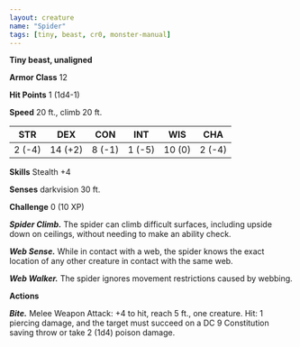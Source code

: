 ```yaml
---
layout: creature
name: "Spider"
tags: [tiny, beast, cr0, monster-manual]
---
```


**Tiny beast, unaligned**

**Armor Class** 12

**Hit Points** 1 (1d4-1)

**Speed** 20 ft., climb 20 ft.

|   STR   |   DEX   |   CON   |   INT   |   WIS   |   CHA   |
|:-----:|:-----:|:-----:|:-----:|:-----:|:-----:|
| 2 (-4) | 14 (+2) | 8 (-1) | 1 (-5) | 10 (0) | 2 (-4) |

**Skills** Stealth +4

**Senses** darkvision 30 ft.

**Challenge** 0 (10 XP)

***Spider Climb.*** The spider can climb difficult surfaces, including upside down on ceilings, without needing to make an ability check.

***Web Sense.*** While in contact with a web, the spider knows the exact location of any other creature in contact with the same web.

***Web Walker.*** The spider ignores movement restrictions caused by webbing.

**Actions**

***Bite.*** Melee Weapon Attack: +4 to hit, reach 5 ft., one creature. Hit: 1 piercing damage, and the target must succeed on a DC 9 Constitution saving throw or take 2 (1d4) poison damage.

